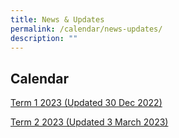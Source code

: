 ```yaml
---
title: News & Updates
permalink: /calendar/news-updates/
description: ""
---
```

## Calendar 

[Term 1 2023 (Updated 30 Dec 2022)](/files/Term%201%202023.pdf)

[Term 2 2023 (Updated 3 March 2023)](/files/Term%202%202023%20Calendar.pdf)